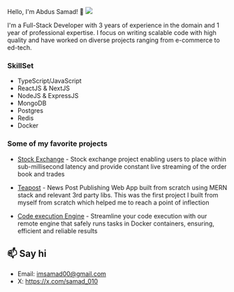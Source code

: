 Hello, I'm Abdus Samad! 👋 ![](https://komarev.com/ghpvc/?username=imsamad)

I'm a Full-Stack Developer with 3 years of experience in the domain and 1 year of professional expertise. I focus on writing scalable code with high quality and have worked on diverse projects ranging from e-commerce to ed-tech.

### SkillSet

- TypeScript/JavaScript
- ReactJS & NextJS
- NodeJS & ExpressJS
- MongoDB
- Postgres
- Redis
- Docker

### Some of my favorite projects

- [Stock Exchange](https://github.com/imsamad/exchange) - Stock exchange project enabling users to place within sub-millisecond latency and provide constant live streaming of the order book and trades

- [Teapost](https://github.com/imsamad/teapost) - News Post Publishing Web App built from scratch using MERN stack and relevant 3rd party libs. This was the first project I built from myself from scratch which helped me to reach a point of inflection

- [Code execution Engine](https://github.com/imsamad/Remote-Code-Execution) - Streamline your code execution with our remote engine that safely runs tasks in Docker containers, ensuring, efficient and reliable results

## 📫 Say hi

- Email: imsamad00@gmail.com
- X: https://x.com/samad_010
